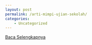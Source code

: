 ```yaml
---
layout: post
permalink: /arti-mimpi-ujian-sekolah/
categories:
    - Uncategorized
---
```


[Baca Selengkapnya](/02)